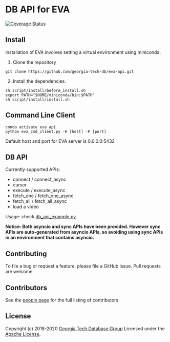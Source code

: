 # DB API for EVA

[![Coverage Status](https://coveralls.io/repos/github/georgia-tech-db/eva-api/badge.svg)](https://coveralls.io/github/georgia-tech-db/eva-api)

## Install

Installation of EVA involves setting a virtual environment using miniconda.

1. Clone the repository
```shell
git clone https://github.com/georgia-tech-db/eva-api.git
```

2. Install the dependencies.
```shell
sh script/install/before_install.sh
export PATH="$HOME/miniconda/bin:$PATH"
sh script/install/install.sh
```

## Command Line Client

```shell
conda activate eva_api
python eva_cmd_client.py -H [host] -P [port]
```
Default host and port for EVA server is 0.0.0.0:5432

## DB API
Currently supported APIs:
- connect / connect_async
- cursor
- execute / execute_async
- fetch_one / fetch_one_async
- fetch_all / fetch_all_async
- load a video

Usage: check [db_api_example.py](db_api_example.py)

**Notice: Both asyncio and sync APIs have been provided. However sync APIs are auto-generated from asyncio APIs,
so avoiding using sync APIs in an environment that contains asyncio.**

## Contributing

To file a bug or request a feature, please file a GitHub issue. Pull requests are welcome.

## Contributors

See the [people page](https://github.com/georgia-tech-db/eva/graphs/contributors) for the full listing of contributors.

## License
Copyright (c) 2018-2020 [Georgia Tech Database Group](http://db.cc.gatech.edu/)
Licensed under the [Apache License](LICENSE).
